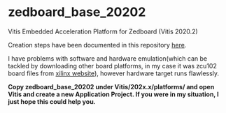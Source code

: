 # zedboard_base_20202
Vitis Embedded Acceleration Platform for Zedboard (Vitis 2020.2)

Creation steps have been documented in this repository [here](platform-creation-steps.md).

I have problems with software and hardware emulation(which can be tackled by downloading other board platforms, in my case it was zcu102 board files from [xilinx website](https://www.xilinx.com/support/download/index.html/content/xilinx/en/downloadNav/embedded-platforms/archive-vitis-embedded.html)), however hardware target runs flawlessly.

**Copy zedboard_base_20202 under Vitis/202x.x/platforms/ and open Vitis and create a new Application Project. If you were in my situation, I just hope this could help you.**
